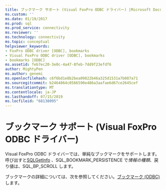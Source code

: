 ```yaml
---
title: ブックマーク サポート (Visual FoxPro ODBC ドライバー) |Microsoft Docs
ms.custom: ''
ms.date: 01/19/2017
ms.prod: sql
ms.prod_service: connectivity
ms.reviewer: ''
ms.technology: connectivity
ms.topic: conceptual
helpviewer_keywords:
- FoxPro ODBC driver [ODBC], bookmarks
- Visual FoxPro ODBC driver [ODBC], bookmarks
- bookmarks [ODBC]
ms.assetid: feb7ec20-3e0c-4a47-8feb-7dd9f23efdf6
author: MightyPen
ms.author: genemi
ms.openlocfilehash: c6f6bd1e8b2bea09822b46a325d1531a7b087a71
ms.sourcegitcommit: b2464064c0566590e486a3aafae6d67ce2645cef
ms.translationtype: MT
ms.contentlocale: ja-JP
ms.lasthandoff: 07/15/2019
ms.locfileid: "68138095"
---
```

# <a name="bookmark-support-visual-foxpro-odbc-driver"></a>ブックマーク サポート (Visual FoxPro ODBC ドライバー)
Visual FoxPro ODBC ドライバーでは、単純なブックマークをサポートします。 呼び出すと[SQLGetInfo](../../odbc/microsoft/sqlgetinfo-visual-foxpro-odbc-driver.md) 、SQL_BOOKMARK_PERSISTENCE で*情報の種類*、戻り値は、SQL_BP_SCROLL します。  
  
 ブックマークの詳細については、次を参照してください。[ブックマーク (ODBC)](../../odbc/reference/develop-app/bookmarks-odbc.md)します。
